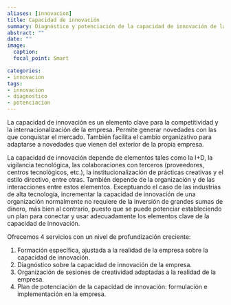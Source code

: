 ```yaml
---
aliases: [innovacion]
title: Capacidad de innovación 
summary: Diagnóstico y potenciación de la capacidad de innovación de la empresa
abstract: ""
date: ""
image:
  caption: 
  focal_point: Smart

categories:
- innovacion
tags:
- innovacion
- diagnostico
- potenciacion
---
```


La capacidad de innovación es un elemento clave para la competitividad y la internacionalización de la empresa. Permite generar novedades con las que conquistar el mercado. También facilita el cambio organizativo para adaptarse a novedades que vienen del exterior de la propia empresa.

La capacidad de innovación depende de elementos tales como la I+D, la vigilancia tecnológica, las colaboraciones con terceros (proveedores, centros tecnológicos, etc.), la institucionalización de prácticas creativas y el estilo directivo, entre otras. También depende de la organización y de las interacciones entre estos elementos. Exceptuando el caso de las industrias de alta tecnología, incrementar la capacidad de innovación de una organización normalmente no requiere de la inversión de grandes sumas de dinero, más bien al contrario, puesto que se puede potenciar estableciendo un plan para conectar y usar adecuadamente los elementos clave de la capacidad de innovación.

Ofrecemos 4 servicios con un nivel de profundización creciente:

  1. Formación específica, ajustada a la realidad de la empresa sobre la capacidad de innovación.
  2. Diagnóstico sobre la capacidad de innovación de la empresa.
  3. Organización de sesiones de creatividad adaptadas a la realidad de la empresa.
  4. Plan de potenciación de la capacidad de innovación: formulación e implementación en la empresa.

